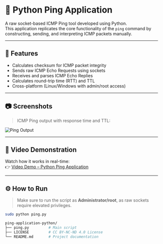 # 📡 Python Ping Application

A raw socket-based ICMP Ping tool developed using Python.  
This application replicates the core functionality of the `ping` command by constructing, sending, and interpreting ICMP packets manually.

---

## 🚀 Features

- Calculates checksum for ICMP packet integrity
- Sends raw ICMP Echo Requests using sockets
- Receives and parses ICMP Echo Replies
- Calculates round-trip time (RTT) and TTL
- Cross-platform (Linux/Windows with admin/root access)

---

## 📷 Screenshots

> ICMP Ping output with response time and TTL:

![Ping Output](https://i.imgur.com/YOUR_IMAGE_ID_HERE.png) <!-- Replace with actual image link -->

---

## 🎥 Video Demonstration

Watch how it works in real-time:  
👉 [Video Demo – Python Ping Application](https://youtu.be/03eXKgsISiM?si=DI5meqN5Oqwm7roc) <!-- Replace with your actual YouTube link -->

---

## ⚙️ How to Run

> Make sure to run the script as **Administrator/root**, as raw sockets require elevated privileges.

```bash
sudo python ping.py

ping-application-python/
├── ping.py         # Main script
├── LICENSE         # CC BY-NC-ND 4.0 License
└── README.md       # Project documentation
